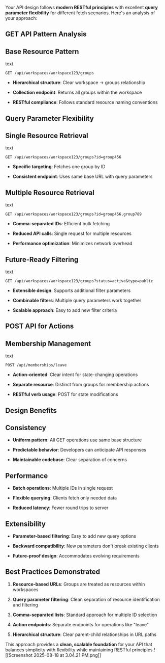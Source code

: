 

Your API design follows **modern RESTful principles** with excellent **query parameter flexibility** for different fetch scenarios. Here's an analysis of your approach:

## **GET API Pattern Analysis**

## **Base Resource Pattern**

text

`GET /api/workspaces/workspace123/groups`

- **Hierarchical structure**: Clear workspace → groups relationship
    
- **Collection endpoint**: Returns all groups within the workspace
    
- **RESTful compliance**: Follows standard resource naming conventions
    

## **Query Parameter Flexibility**

## **Single Resource Retrieval**

text

`GET /api/workspaces/workspace123/groups?id=group456`

- **Specific targeting**: Fetches one group by ID
    
- **Consistent endpoint**: Uses same base URL with query parameters
    

## **Multiple Resource Retrieval**

text

`GET /api/workspaces/workspace123/groups?id=group456,group789`

- **Comma-separated IDs**: Efficient bulk fetching
    
- **Reduced API calls**: Single request for multiple resources
    
- **Performance optimization**: Minimizes network overhead
    

## **Future-Ready Filtering**

text

`GET /api/workspaces/workspace123/groups?status=active&type=public`

- **Extensible design**: Supports additional filter parameters
    
- **Combinable filters**: Multiple query parameters work together
    
- **Scalable approach**: Easy to add new filter criteria
    

## **POST API for Actions**

## **Membership Management**

text

`POST /api/memberships/leave`

- **Action-oriented**: Clear intent for state-changing operations
    
- **Separate resource**: Distinct from groups for membership actions
    
- **RESTful verb usage**: POST for state modifications
    

## **Design Benefits**

## **Consistency**

- **Uniform pattern**: All GET operations use same base structure
    
- **Predictable behavior**: Developers can anticipate API responses
    
- **Maintainable codebase**: Clear separation of concerns
    

## **Performance**

- **Batch operations**: Multiple IDs in single request
    
- **Flexible querying**: Clients fetch only needed data
    
- **Reduced latency**: Fewer round trips to server
    

## **Extensibility**

- **Parameter-based filtering**: Easy to add new query options
    
- **Backward compatibility**: New parameters don't break existing clients
    
- **Future-proof design**: Accommodates evolving requirements
    

## **Best Practices Demonstrated**

1. **Resource-based URLs**: Groups are treated as resources within workspaces
    
2. **Query parameter filtering**: Clean separation of resource identification and filtering
    
3. **Comma-separated lists**: Standard approach for multiple ID selection
    
4. **Action endpoints**: Separate endpoints for operations like "leave"
    
5. **Hierarchical structure**: Clear parent-child relationships in URL paths
    

This approach provides a **clean, scalable foundation** for your API that balances simplicity with flexibility while maintaining RESTful principles.![[Screenshot 2025-08-18 at 3.04.21 PM.png]]